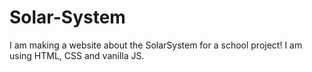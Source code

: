 # Solar-System
I am making a website about the SolarSystem for a school project!
I am using HTML, CSS and vanilla JS.

